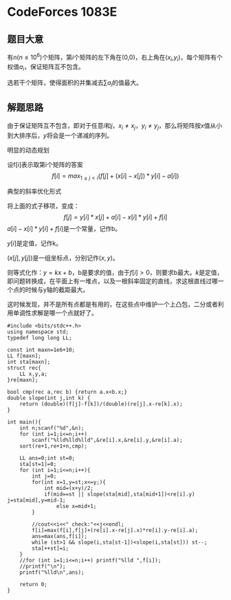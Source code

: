 # CodeForces 1083E
## 题目大意
有$n(n \leq 10^{6})$个矩阵，第$i$个矩阵的左下角在($0$,$0$)，右上角在($x_i$,$y_i$)，每个矩阵有个权值$a_i$，保证矩阵互不包含。

选若干个矩阵，使得面积的并集减去$\sum a_i$的值最大。

## 解题思路
由于保证矩阵互不包含，即对于任意$i$和$j$，$x_i \neq x_j$，$y_i \neq y_j$，那么将矩阵按$x$值从小到大排序后，$y$将会是一个递减的序列。

明显的动态规划

设f[i]表示取第i个矩阵的答案
$$f[i]=max_{1 \leq j < i}\left(f[j]+(x[i]-x[j])*y[i]-a[i]\right)$$

典型的斜率优化形式

将上面的式子移项，变成：
$$f[j]=y[i]*x[j]+a[i]-x[i]*y[i]+f[i]$$
$a[i]-x[i]*y[i]+f[i]$是一个常量，记作b。

$y[i]$是定值，记作k。

$(x[j],y[j])$是一组坐标点，分别记作$(x,y)$。


则等式化作：$y=kx+b$，b是要求的值，由于$f[i]>0$，则要求b最大。$k$是定值，即问题转换成，在平面上有一堆点，以及一根斜率固定的直线，求这根直线过哪一个点的时候与y轴的截距最大。

这时候发现，并不是所有点都是有用的，在这些点中维护一个上凸包，二分或者利用单调性求解是哪一个点就好了。

```
#include <bits/stdc++.h>
using namespace std;
typedef long long LL;

const int maxn=1e6+10;
LL f[maxn];
int sta[maxn];
struct rec{
    LL x,y,a;
}re[maxn];

bool cmp(rec a,rec b) {return a.x<b.x;}
double slope(int j,int k) {
    return (double)(f[j]-f[k])/(double)(re[j].x-re[k].x);
}

int main(){
    int n;scanf("%d",&n);
    for (int i=1;i<=n;i++)
        scanf("%lld%lld%lld",&re[i].x,&re[i].y,&re[i].a);
    sort(re+1,re+1+n,cmp);

    LL ans=0;int st=0;
    sta[st=1]=0;
    for (int i=1;i<=n;i++){
        int j=0;
	    for(int x=1,y=st;x<=y;){
            int mid=(x+y)/2;
            if(mid==st || slope(sta[mid],sta[mid+1])<re[i].y) j=sta[mid],y=mid-1;
                else x=mid+1;
        }
        
        //cout<<i<<" check:"<<j<<endl;
        f[i]=max(f[i],f[j]+(re[i].x-re[j].x)*re[i].y-re[i].a);
        ans=max(ans,f[i]);
        while (st>1 && slope(i,sta[st-1])<slope(i,sta[st])) st--;
        sta[++st]=i;
    }
    //for (int i=1;i<=n;i++) printf("%lld ",f[i]);
    //printf("\n");
    printf("%lld\n",ans);

    return 0;
}
```